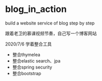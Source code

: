 # blog_in_action
build a website service of blog step by step

跟着老卫的慕课视频节奏，自己写一个博客网站

2020/7/6 学着整合工具

- 整合thymelea
- 整合elastic search、jpa
- 整合spring security
- 整合bootstrap

